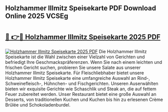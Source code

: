 ## Holzhammer Illmitz Speisekarte PDF Download Online 2025 VCSEg

# <h2><a href="http://gc5sygu.nevu.top/?p=Holzhammer+Illmitz+Speisekarte">🔗 👉🔴 Holzhammer Illmitz Speisekarte 2025 PDF</a></h2>

[![Holzhammer Illmitz Speisekarte 2025 PDF](https://i.imgur.com/dBaPXMq.png)](http://gc5sygu.nevu.top/?p=Holzhammer+Illmitz+Speisekarte)
Die Holzhammer Illmitz Speisekarte ist die Wahl zwischen einer Vielzahl von Gerichten und befriedigt Ihre Geschmackspräferenzen. Wenn Sie nach einem leichten und frischen Gericht suchen, probieren Sie unsere Salate aus unserer Holzhammer Illmitz Speisekarte. Für Fleischliebhaber bietet unsere Holzhammer Illmitz Speisekarte eine umfangreiche Auswahl an Rind-, Schweinefleisch-, Hühnchen- und Fischgerichten. Unseren Auserwählten bieten wir exquisite Gerichte wie Schaschlik und Steak an, die auf fettem Feuer zubereitet werden. Unser Restaurant bietet eine große Auswahl an Desserts, von traditionellen Kuchen und Kuchen bis hin zu erlesenen Crème Brûlée und Schokoladenburdel.
